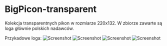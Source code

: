 BigPicon-transparent
====================

Kolekcja transparentnych pikon w rozmiarze 220x132.
W zbiorze zawarte są loga głównie polskich nadawców.

Przykadowe loga:
![Screenshot](https://raw.github.com/herpoi/BigPicon-transparent/master/logos/eurosporthd.png)
![Screenshot](https://raw.github.com/herpoi/BigPicon-transparent/master/logos/mgmhd.png)
![Screenshot](https://raw.github.com/herpoi/BigPicon-transparent/master/logos/minimini+hd.png)
![Screenshot](https://raw.github.com/herpoi/BigPicon-transparent/master/logos/polsatviasatnature.png)

